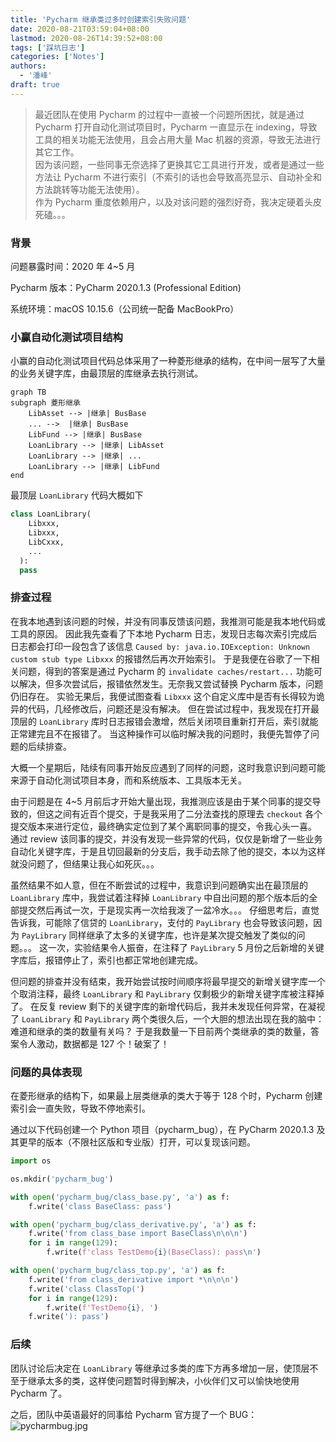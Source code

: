 ```yaml
---
title: 'Pycharm 继承类过多时创建索引失败问题'
date: 2020-08-21T03:59:04+08:00
lastmod: 2020-08-26T14:39:52+08:00
tags: ['踩坑日志']
categories: ['Notes']
authors:
  - '潘峰'
draft: true
---
```


> 最近团队在使用 Pycharm 的过程中一直被一个问题所困扰，就是通过 Pycharm 打开自动化测试项目时，Pycharm 一直显示在 indexing，导致工具的相关功能无法使用，且会占用大量 Mac 机器的资源，导致无法进行其它工作。  
> 因为该问题，一些同事无奈选择了更换其它工具进行开发，或者是通过一些方法让 Pycharm 不进行索引（不索引的话也会导致高亮显示、自动补全和方法跳转等功能无法使用）。  
> 作为 Pycharm 重度依赖用户，以及对该问题的强烈好奇，我决定硬着头皮死磕。。。

### 背景

问题暴露时间：2020 年 4~5 月

Pycharm 版本：PyCharm 2020.1.3 (Professional Edition)

系统环境：macOS 10.15.6（公司统一配备 MacBookPro）

### 小赢自动化测试项目结构

小赢的自动化测试项目代码总体采用了一种菱形继承的结构，在中间一层写了大量的业务关键字库，由最顶层的库继承去执行测试。

```mermaid
graph TB
subgraph 菱形继承
    LibAsset --> |继承| BusBase
    ... -->  |继承| BusBase
    LibFund --> |继承| BusBase
    LoanLibrary --> |继承| LibAsset
    LoanLibrary --> |继承| ...
    LoanLibrary --> |继承| LibFund
end
```

最顶层 `LoanLibrary` 代码大概如下

```python
class LoanLibrary(
    Libxxx,
    Libxxx,
    LibCxxx,
    ...
  ):
  pass
```

### 排查过程

在我本地遇到该问题的时候，并没有同事反馈该问题，我推测可能是我本地代码或工具的原因。
因此我先查看了下本地 Pycharm 日志，发现日志每次索引完成后日志都会打印一段包含了该信息 `Caused by: java.io.IOException: Unknown custom stub type Libxxx` 的报错然后再次开始索引。
于是我便在谷歌了一下相关问题，得到的答案是通过 Pycharm 的 `invalidate caches/restart...` 功能可以解决，但多次尝试后，报错依然发生。无奈我又尝试替换 Pycharm 版本，问题仍旧存在。
实验无果后，我便试图查看 `Libxxx` 这个自定义库中是否有长得较为诡异的代码，几经修改后，问题还是没有解决。
但在尝试过程中，我发现在打开最顶层的 `LoanLibrary` 库时日志报错会激增，然后关闭项目重新打开后，索引就能正常建完且不在报错了。
当这种操作可以临时解决我的问题时，我便先暂停了问题的后续排查。

大概一个星期后，陆续有同事开始反应遇到了同样的问题，这时我意识到问题可能来源于自动化测试项目本身，而和系统版本、工具版本无关。

由于问题是在 4~5 月前后才开始大量出现，我推测应该是由于某个同事的提交导致的，但这之间有近百个提交，于是我采用了二分法查找的原理去 `checkout` 各个提交版本来进行定位，最终确实定位到了某个离职同事的提交，令我心头一喜。
通过 review 该同事的提交，并没有发现一些异常的代码，仅仅是新增了一些业务自动化关键字库，于是且切回最新的分支后，我手动去除了他的提交，本以为这样就没问题了，但结果让我心如死灰。。。

虽然结果不如人意，但在不断尝试的过程中，我意识到问题确实出在最顶层的 `LoanLibrary` 库中，我尝试着注释掉 `LoanLibrary` 中自出问题的那个版本后的全部提交然后再试一次，于是现实再一次给我泼了一盆冷水。。。
仔细思考后，直觉告诉我，可能除了信贷的 `LoanLibrary`，支付的 `PayLibrary` 也会导致该问题，因为 `PayLibrary` 同样继承了太多的关键字库，也许是某次提交触发了类似的问题。。。
这一次，实验结果令人振奋，在注释了 `PayLibrary` 5 月份之后新增的关键字库后，报错停止了，索引也都正常地创建完成。

但问题的排查并没有结束，我开始尝试按时间顺序将最早提交的新增关键字库一个个取消注释，最终 `LoanLibrary` 和 `PayLibrary` 仅剩极少的新增关键字库被注释掉了。
在反复 review 剩下的关键字库的新增代码后，我并未发现任何异常，在凝视了 `LoanLibrary` 和 `PayLibrary` 两个类很久后，一个大胆的想法出现在我的脑中：难道和继承的类的数量有关吗？
于是我数量一下目前两个类继承的类的数量，答案令人激动，数据都是 127 个！破案了！

### 问题的具体表现

在菱形继承的结构下，如果最上层类继承的类大于等于 128 个时，Pycharm 创建索引会一直失败，导致不停地索引。

通过以下代码创建一个 Python 项目（pycharm_bug），在 PyCharm 2020.1.3 及其更早的版本（不限社区版和专业版）打开，可以复现该问题。

```python
import os

os.mkdir('pycharm_bug')

with open('pycharm_bug/class_base.py', 'a') as f:
    f.write('class BaseClass: pass')

with open('pycharm_bug/class_derivative.py', 'a') as f:
    f.write('from class_base import BaseClass\n\n\n')
    for i in range(129):
        f.write(f'class TestDemo{i}(BaseClass): pass\n')

with open('pycharm_bug/class_top.py', 'a') as f:
    f.write('from class_derivative import *\n\n\n')
    f.write('class ClassTop(')
    for i in range(129):
        f.write(f'TestDemo{i}, ')
    f.write('): pass')
```

### 后续

团队讨论后决定在 `LoanLibrary` 等继承过多类的库下方再多增加一层，使顶层不至于继承太多的类，这样使问题暂时得到解决，小伙伴们又可以愉快地使用 Pycharm 了。

之后，团队中英语最好的同事给 Pycharm 官方提了一个 BUG：
![pycharmbug.jpg](http://ww1.sinaimg.cn/large/ed19fa55gy1gi47an7451j218i10d43a.jpg)
